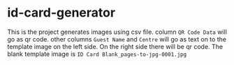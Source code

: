 # id-card-generator

This is the project generates images using csv file. column `QR Code Data` will go as qr code. other columns `Guest Name` and `Centre` will go as text on to the template image on the left side. On the right side there will be qr code. The blank template image is `ID Card Blank_pages-to-jpg-0001.jpg`